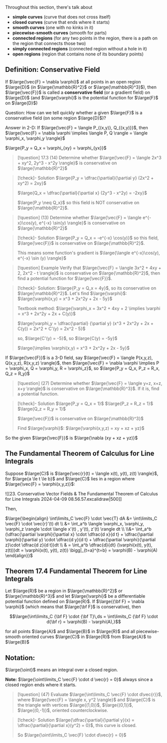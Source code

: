 Throughout this section, there's talk about
- **simple curves** (curve that does not cross itself)
- **closed curves** (curve that ends where it starts)
- **smooth curves** (one with no kinks in it)
- **piecewise-smooth curves** (smooth for parts)
- **connected regions** (for any two points in the region, there is a path on the region that connects those two)
- **simply connected regions** (connected region without a hole in it)
- **open regions** (region that contains none of its boundary points)

## Definition: Conservative Field

If $\large{\vec{F} = \nabla \varphi}$ at all points in an open region $\large{D}$ (in $\large{\mathbb{R}^2}$ or $\large{\mathbb{R}^3}$), then $\large{\vec{F}}$ is called a **conservative field** (or a gradient field) on $\large{D}$ (and $\large{\varphi}$ is the potential function for $\large{F}$ on $\large{D}$)

Question: How can we tell quickly whether a given $\large{F}$ is a conservative field (on some region $\large{D}$)?

Answer in 2-D: If $\large{\vec{F} = \langle P_{(x,y)}, Q_{(x,y)}}$, then
$\large{\vec{F} = \nabla \varphi \implies \langle P, Q \rangle = \langle \varphi_x, \varphi_y \rangle}$

$\large{P_y = Q_x = \varphi_{xy} = \varphi_{yx}}$

>[!question] 17.3 (14)
>Determine whether $\large{\vec{F} = \langle 2x^3 + xy^2, 2y^3 - x^2y \rangle}$ is conservative on $\large{\mathbb{R}^2}$

>[!check]- Solution
>$\large{P_y = \dfrac{\partial}{\partial y} (2x^2 + xy^2) = 2xy}$
>
>$\large{Q_x = \dfrac{\partial}{\partial x} (2y^3 - x^2y) = -2xy}$
>
>$\large{P_y \neq Q_x}$ so this field is NOT conservative on $\large{\mathbb{R}^2}$.

>[!question] (13)
>Determine whether $\large{\vec{F} = \langle e^{-x}\cos(y), e^{-x} \sin(y) \rangle}$ is conservative on $\large{\mathbb{R}^2}$

>[!check]- Solution
>$\large{P_y = Q_x = -e^{-x} \cos(y)}$
>so this field, $\large{\vec{F}}$ is conservative on $\large{\mathbb{R}^2}$.
> 
> This means some function's gradient is $\large{\langle e^{-x}\cos(y), e^{-x} \sin (y) \rangle}$

>[!question] Example
>Verify that $\large{\vec{F} = \langle 3x^2 + 4xy + 2, 2x^2 - t \rangle}$ is conservative on $\large{\mathbb{R}^2}$, then find a potential function for $\large{\vec{F}}$.

>[!check]- Solution:
>$\large{P_y = Q_x = 4y}$, so its conservative on $\large{\mathbb{R}^2}$.
>Let's find $\large{\varphi}$: 
>$\large{\varphi(x,y) = x^3 + 2x^2y + 2x - 5y}$
> 
> Textbook method:
> $\large{\varphi_x = 3x^2 + 4xy + 2 \implies \varphi = x^3 + 2x^2y + 2x + C(y)}$
> 
> $\large{\varphi_y = \dfrac{\partial} {\partial y} (x^3 + 2x^2y + 2x + C(y)) = 2x^2 + C'(y) = 2x^2 - 5}$
>
> so, $\large{C'(y) = -5}$, so $\large{C(y) = -5y}$
> 
> $\large{\implies \varphi(x,y) = x^3 + 2x^2y + 2x - 5y}$

If $\large{\vec{F}}$ is a 3-D field, say $\large{\vec{F} = \langle P(x,y,z), Q(x,y,z), R(x,y,z) \rangle}$, then
$\large{\vec{F} = \nabla \varphi \implies P = \varphi_x, Q = \varphi_y, R = \varphi_z}$, so $\large{P_y = Q_x, P_z = R_x, Q_z = R_y}$

>[!question] (27)
>Determine whether $\large{\vec{F} = \langle y+z, x+z, x+y \rangle}$ is conservative on $\large{\mathbb{R}^3}$. If it is, find a potential function.

>[!check]- Solution
>$\large{P_y = Q_x = 1}$
>$\large{P_z = R_z = 1}$
>$\large{Q_z = R_y = 1}$
> 
> $\large{\vec{F}}$ is conservative on $\large{\mathbb{R}^3}$
> 
> Find $\large{\varphi}$:
> $\large{\varphi(x,y,z) = xy + xz + yz}$

So the given $\large{\vec{F}}$ is $\large{\nabla (xy + xz + yz)}$

## The Fundamental Theorem of Calculus for Line Integrals

Suppose $\large{C}$ is $\large{\vec{r}(t) = \langle x(t), y(t), z(t) \rangle}$, for $\large{a \le t \le b}$ and $\large{C}$ lies in a region where $\large{\vec{F} = \varphi(x,y,z)}$:

![[23. Conservative Vector Fields & The Fundamental Theorem of Calculus for Line Integrals 2024-04-09 08.56.57.excalidraw|500]]

Then,

$\large{\begin{align} \int\limits_C \vec{F} \cdot \vec{T} dA &= \int\limits_C \vec{F} \cdot \vec{r}'(t) dt \\ &= \int_a^b \langle \varphi_x, \varphi_y, \varphi_z \rangle \cdot \langle x'(t) , y'(t), z'(t) \rangle dt \\ \\&= \int_a^b (\dfrac{\partial \varphi}{\partial x} \cdot \dfrac{d x}{d t} + \dfrac{\partial \varphi}{\partial y} \cdot \dfrac{d y}{d t} + \dfrac{\partial \varphi}{\partial z}\cdot \dfrac{d z}{d t})dt \\ & = \int_a^b \dfrac{d}{dt} (\varphi(x(t), y(t), z(t)))dt = \varphi(x(t), y(t), z(t)) \bigg|_{t=a}^{t=b} = \varphi(B) - \varphi(A) \end{align}}$

## Theorem 17.4 Fundamental Theorem for Line Integrals
Let $\large{R}$ be a region in $\large{\mathbb{R}^2}$ or $\large{\mathbb{R}^3}$ and let $\large{\varphi}$ be a differentiable potential function defined on $\large{R}$. If $\large{{\bf F} = \nabla \varphi}$ (which means that $\large{\bf F}$ is conservative), then

$$\large{\int\limits_C {\bf F} \cdot {\bf T}\,ds = \int\limits_C {\bf F} \cdot d{\bf r} = \varphi(B) - \varphi(A),}$$

for all points $\large{A}$ and $\large{B}$ in $\large{R}$ and all piecewise-smooth oriented curves $\large{C}$ in $\large{R}$ from $\large{A}$ to $\large{B}$

## Notation:

$\large{\oint}$ means an integral over a closed region.

**Note:**
$\large{\oint\limits_C \vec{F} \cdot d \vec{r} = 0}$ always since a closed region ends where it starts.

>[!question] (47) 
>Evaluate $\large{\int\limits_C \vec{F} \cdot d\vec{r}}$, where $\large{\vec{F} = \langle x, y^2 \rangle}$ and $\large{C}$ is the triangle with vertices $\large{(1,0)}$, $\large{(0,1)}$, $\large{(0,-1)}$, oriented counterclockwise.

>[!check]- Solution
>$\large{\dfrac{\partial}{\partial y}(x) = \dfrac{\partial}{\partial x}(y^2) = 0}$, this curve is closed.
>
>So $\large{\oint\limits_C \vec{F} \cdot d\vec{r} = 0}$